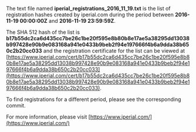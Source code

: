 The text file named **iperial_registrations_2016_11_19.txt** is the list of registration hashes created by iperial.com during the period between **2016-11-19 00:00:00Z** and **2016-11-19 23:59:59Z**.

The SHA 512 hash of the list is **b17b55dc2ca6d435cc7be26c1be20f595e8b80b8e17ae5a38295dd13038b997428e90b9e083168a941e0433b9beb2f94e197666f4b6a9dda38b650c2b20cc033** and the registration certificate for the list can be viewed at [https://www.iperial.com/cert/b17b55dc2ca6d435cc7be26c1be20f595e8b80b8e17ae5a38295dd13038b997428e90b9e083168a941e0433b9beb2f94e197666f4b6a9dda38b650c2b20cc033](https://www.iperial.com/cert/b17b55dc2ca6d435cc7be26c1be20f595e8b80b8e17ae5a38295dd13038b997428e90b9e083168a941e0433b9beb2f94e197666f4b6a9dda38b650c2b20cc033).

To find registrations for a different period, please see the corresponding commit.

For more information, please visit [https://www.iperial.com/](https://www.iperial.com/)
